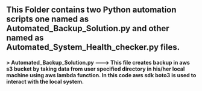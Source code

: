 ## This Folder contains two Python automation scripts one named as Automated_Backup_Solution.py and other named as Automated_System_Health_checker.py files.
#### > Automated_Backup_Solution.py ---> This file creates backup in aws s3 bucket by taking data from user specified directory in his/her local machine using aws lambda function. In this code aws sdk boto3 is used to interact with the local system.   
